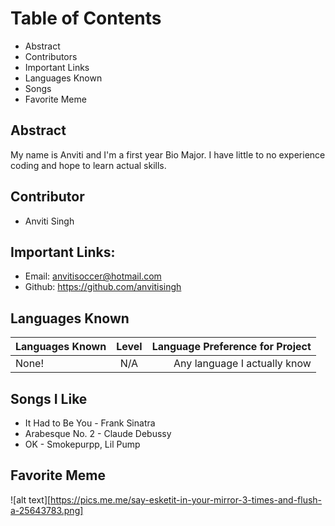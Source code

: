 # Table of Contents
+ Abstract
+ Contributors
+ Important Links
+ Languages Known
+ Songs
+ Favorite Meme

## Abstract
My name is Anviti and I'm a first year Bio Major. I have little to no experience coding and hope to learn actual skills.

## Contributor
+ Anviti Singh

## Important Links:
+ Email: anvitisoccer@hotmail.com
+ Github: https://github.com/anvitisingh

## Languages Known
| Languages Known | Level | Language Preference for Project |
|-----------------| :----:| -------------------------------:|
| None!           | N/A   | Any language I actually know    |

## Songs I Like
+ It Had to Be You - Frank Sinatra
+ Arabesque No. 2 - Claude Debussy
+ OK - Smokepurpp, Lil Pump

## Favorite Meme
![alt text][https://pics.me.me/say-esketit-in-your-mirror-3-times-and-flush-a-25643783.png]